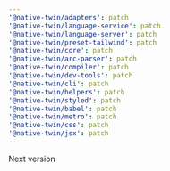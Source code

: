 ```yaml
---
'@native-twin/adapters': patch
'@native-twin/language-service': patch
'@native-twin/language-server': patch
'@native-twin/preset-tailwind': patch
'@native-twin/core': patch
'@native-twin/arc-parser': patch
'@native-twin/compiler': patch
'@native-twin/dev-tools': patch
'@native-twin/cli': patch
'@native-twin/helpers': patch
'@native-twin/styled': patch
'@native-twin/babel': patch
'@native-twin/metro': patch
'@native-twin/css': patch
'@native-twin/jsx': patch
---
```


Next version
